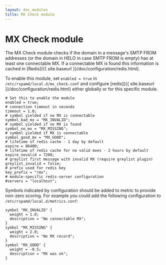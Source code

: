 ```yaml
---
layout: doc_modules
title: MX Check module
---
```


# MX Check module

The MX Check module checks if the domain in a message's SMTP FROM addresses (or the domain in HELO in case SMTP FROM is empty) has at least one connectable MX. If a connectable MX is found this information is cached in [Redis]({{ site.baseurl }}/doc/configuration/redis.html).

To enable this module, set `enabled = true` in `/etc/rspamd/local.d/mx_check.conf` and configure [redis]({{ site.baseurl }}/doc/configuration/redis.html) either globally or for this specific module.

~~~ucl
# Set this to enable the module
enabled = true;
# connection timeout in seconds
timeout = 1.0;
# symbol yielded if no MX is connectable
symbol_bad_mx = "MX_INVALID";
# symbol yielded if no MX is found
symbol_no_mx = "MX_MISSING";
# symbol yielded if MX is connectable
symbol_good_mx = "MX_GOOD";
# lifetime of redis cache - 1 day by default
expire = 86400;
# lifetime of redis cache for no valid mxes - 2 hours by default
expire_novalid = 7200;
# greylist first message with invalid MX (require greylist plugin)
greylist_invalid = false;
# prefix used for redis key
key_prefix = "rmx";
# module-specific redis-server configuration
#servers = "localhost";
~~~

Symbols indicated by configuration should be added to metric to provide non-zero scoring. For example you could add the following configuration to `/etc/rspamd/local.d/metrics.conf`:

~~~ucl
symbol "MX_INVALID" {
  weight = 1.0;
  description = "No connectable MX";
}
symbol "MX_MISSING" {
  weight = 2.0;
  description = "No MX record";
}
symbol "MX_GOOD" {
  weight = -0.5;
  description = "MX was ok";
}
~~~

